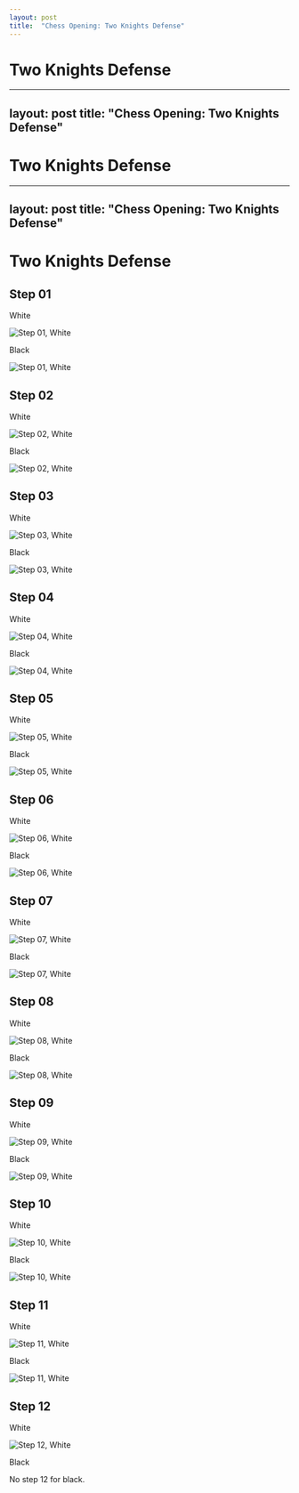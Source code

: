 ```yaml
---
layout: post
title:  "Chess Opening: Two Knights Defense"
---
```


# Two Knights Defense

---
layout: post
title:  "Chess Opening: Two Knights Defense"
---

# Two Knights Defense

---
layout: post
title:  "Chess Opening: Two Knights Defense"
---

# Two Knights Defense

## Step 01

White

![Step 01, White](/img/chess/opening/two-knights-defense_bw_danning/tnd_bo_dn_step01_a_white.svg)

Black

![Step 01, White](/img/chess/opening/two-knights-defense_bw_danning/tnd_bo_dn_step01_b_black.svg)

## Step 02

White

![Step 02, White](/img/chess/opening/two-knights-defense_bw_danning/tnd_bo_dn_step02_a_white.svg)

Black

![Step 02, White](/img/chess/opening/two-knights-defense_bw_danning/tnd_bo_dn_step02_b_black.svg)


## Step 03

White

![Step 03, White](/img/chess/opening/two-knights-defense_bw_danning/tnd_bo_dn_step03_a_white.svg)

Black

![Step 03, White](/img/chess/opening/two-knights-defense_bw_danning/tnd_bo_dn_step03_b_black.svg)


## Step 04

White

![Step 04, White](/img/chess/opening/two-knights-defense_bw_danning/tnd_bo_dn_step04_a_white.svg)

Black

![Step 04, White](/img/chess/opening/two-knights-defense_bw_danning/tnd_bo_dn_step04_b_black.svg)

## Step 05

White

![Step 05, White](/img/chess/opening/two-knights-defense_bw_danning/tnd_bo_dn_step05_a_white.svg)

Black

![Step 05, White](/img/chess/opening/two-knights-defense_bw_danning/tnd_bo_dn_step05_b_black.svg)

## Step 06

White

![Step 06, White](/img/chess/opening/two-knights-defense_bw_danning/tnd_bo_dn_step06_a_white.svg)

Black

![Step 06, White](/img/chess/opening/two-knights-defense_bw_danning/tnd_bo_dn_step06_b_black.svg)


## Step 07

White

![Step 07, White](/img/chess/opening/two-knights-defense_bw_danning/tnd_bo_dn_step07_a_white.svg)

Black

![Step 07, White](/img/chess/opening/two-knights-defense_bw_danning/tnd_bo_dn_step07_b_black.svg)


## Step 08

White

![Step 08, White](/img/chess/opening/two-knights-defense_bw_danning/tnd_bo_dn_step08_a_white.svg)

Black

![Step 08, White](/img/chess/opening/two-knights-defense_bw_danning/tnd_bo_dn_step08_b_black.svg)


## Step 09

White

![Step 09, White](/img/chess/opening/two-knights-defense_bw_danning/tnd_bo_dn_step09_a_white.svg)

Black

![Step 09, White](/img/chess/opening/two-knights-defense_bw_danning/tnd_bo_dn_step09_b_black.svg)


## Step 10

White

![Step 10, White](/img/chess/opening/two-knights-defense_bw_danning/tnd_bo_dn_step10_a_white.svg)

Black

![Step 10, White](/img/chess/opening/two-knights-defense_bw_danning/tnd_bo_dn_step10_b_black.svg)


## Step 11

White

![Step 11, White](/img/chess/opening/two-knights-defense_bw_danning/tnd_bo_dn_step11_a_white.svg)

Black

![Step 11, White](/img/chess/opening/two-knights-defense_bw_danning/tnd_bo_dn_step11_b_black.svg)


## Step 12

White

![Step 12, White](/img/chess/opening/two-knights-defense_bw_danning/tnd_bo_dn_step12_a_white.svg)

Black

No step 12 for black.



